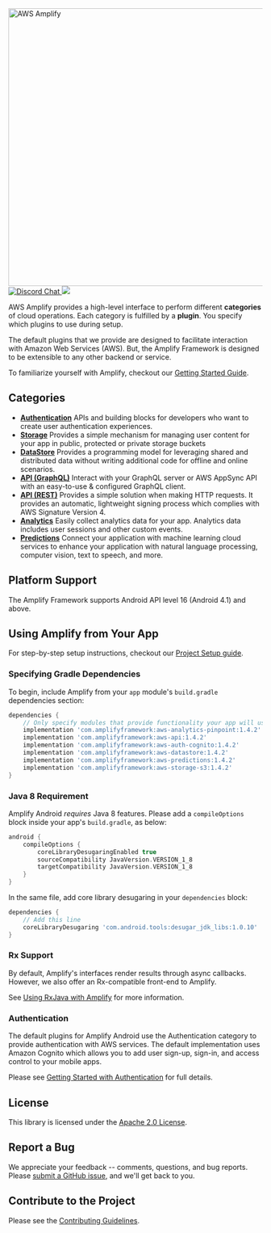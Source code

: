 <img src="https://s3.amazonaws.com/aws-mobile-hub-images/aws-amplify-logo.png" alt="AWS Amplify" width="550">

 <a href="https://discord.gg/jWVbPfC" target="_blank">
   <img src="https://img.shields.io/discord/308323056592486420?logo=discord" alt="Discord Chat" />  
 </a>
 <a href="https://codecov.io/gh/aws-amplify/amplify-android">
   <img src="https://codecov.io/gh/aws-amplify/amplify-android/branch/main/graph/badge.svg" />
 </a>


AWS Amplify provides a high-level interface to perform different
**categories** of cloud operations. Each category is fulfilled by a
**plugin**. You specify which plugins to use during setup.

The default plugins that we provide are designed to facilitate interaction with
Amazon Web Services (AWS). But, the Amplify Framework is designed to be
extensible to any other backend or service.

To familiarize yourself with Amplify, checkout our [Getting Started
Guide](https://docs.amplify.aws/start/q/integration/android).

## Categories

- **[Authentication](https://docs.amplify.aws/lib/auth/getting-started/q/platform/android)**
  APIs and building blocks for developers who want to create user authentication
  experiences.
- **[Storage](https://docs.amplify.aws/lib/storage/getting-started/q/platform/android)**
  Provides a simple mechanism for managing user content for your app in public,
  protected or private storage buckets
- **[DataStore](https://docs.amplify.aws/lib/datastore/getting-started/q/platform/android)**
  Provides a programming model for leveraging shared and distributed data
  without writing additional code for offline and online scenarios.
- **[API
  (GraphQL)](https://docs.amplify.aws/lib/graphqlapi/getting-started/q/platform/android)**
  Interact with your GraphQL server or AWS AppSync API with an easy-to-use &
  configured GraphQL client.
- **[API
  (REST)](https://docs.amplify.aws/lib/restapi/getting-started/q/platform/android)**
  Provides a simple solution when making HTTP requests. It provides an
  automatic, lightweight signing process which complies with AWS Signature
  Version 4.
- **[Analytics](https://docs.amplify.aws/lib/analytics/getting-started/q/platform/android)**
  Easily collect analytics data for your app. Analytics data includes user
  sessions and other custom events.
- **[Predictions](https://docs.amplify.aws/lib/predictions/getting-started/q/platform/android)**
  Connect your application with machine learning cloud services to enhance your
  application with natural language processing, computer vision, text to speech,
  and more.

## Platform Support

The Amplify Framework supports Android API level 16 (Android 4.1) and above.

## Using Amplify from Your App

For step-by-step setup instructions, checkout our [Project Setup
guide](https://docs.amplify.aws/lib/project-setup/prereq/q/platform/android).

### Specifying Gradle Dependencies

To begin, include Amplify from your `app` module's `build.gradle`
dependencies section:

```groovy
dependencies {
    // Only specify modules that provide functionality your app will use
    implementation 'com.amplifyframework:aws-analytics-pinpoint:1.4.2'
    implementation 'com.amplifyframework:aws-api:1.4.2'
    implementation 'com.amplifyframework:aws-auth-cognito:1.4.2'
    implementation 'com.amplifyframework:aws-datastore:1.4.2'
    implementation 'com.amplifyframework:aws-predictions:1.4.2'
    implementation 'com.amplifyframework:aws-storage-s3:1.4.2'
}
```

### Java 8 Requirement

Amplify Android _requires_ Java 8 features. Please add a `compileOptions`
block inside your app's `build.gradle`, as below:

```gradle
android {
    compileOptions {
        coreLibraryDesugaringEnabled true
        sourceCompatibility JavaVersion.VERSION_1_8
        targetCompatibility JavaVersion.VERSION_1_8
    }
}
```
In the same file, add core library desugaring in your `dependencies`
block:
```gradle
dependencies {
    // Add this line
    coreLibraryDesugaring 'com.android.tools:desugar_jdk_libs:1.0.10'
}
```

### Rx Support

By default, Amplify's interfaces render results through async callbacks.
However, we also offer an Rx-compatible front-end to Amplify.

See [Using RxJava with Amplify](https://docs.amplify.aws/lib/project-setup/rxjava/q/platform/android)
for more information.

### Authentication

The default plugins for Amplify Android use the Authentication category to
provide authentication with AWS services. The default implementation uses Amazon
Cognito which allows you to add user sign-up, sign-in, and access control to
your mobile apps.

Please see [Getting Started with
Authentication](https://docs.amplify.aws/lib/auth/getting-started/q/platform/android)
for full details.

## License

This library is licensed under the [Apache 2.0 License](./LICENSE).

## Report a Bug

We appreciate your feedback -- comments, questions, and bug reports. Please
[submit a GitHub issue](https://github.com/aws-amplify/amplify-android/issues),
and we'll get back to you.

## Contribute to the Project

Please see the [Contributing Guidelines](./CONTRIBUTING.md).

